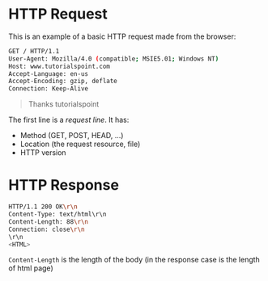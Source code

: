 # HTTP Request

This is an example of a basic HTTP request made from the browser:

```bash
GET / HTTP/1.1
User-Agent: Mozilla/4.0 (compatible; MSIE5.01; Windows NT)
Host: www.tutorialspoint.com
Accept-Language: en-us
Accept-Encoding: gzip, deflate
Connection: Keep-Alive
```

> Thanks tutorialspoint

The first line is a *request line*. It has:

- Method (GET, POST, HEAD, ...)
- Location (the request resource, file)
- HTTP version

# HTTP Response

```bash
HTTP/1.1 200 OK\r\n
Content-Type: text/html\r\n
Content-Length: 88\r\n
Connection: close\r\n
\r\n
<HTML>
```

`Content-Length` is the length of the body (in the response case is the length of html page)